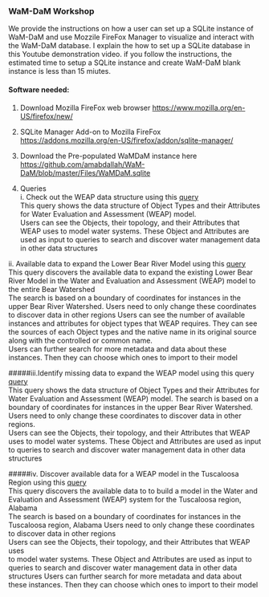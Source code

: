 ### WaM-DaM Workshop 

We provide the instructions on how a user can set up a SQLite instance of WaM-DaM and use Mozzile FireFox Manager to visualize and interact with the WaM-DaM database. I explain the how to set up a SQLite database in this Youtube demonstration video. if you follow the instructions, the estimated time to setup a SQLite instance and create WaM-DaM blank instance is less than 15 miutes.

#### Software needed:
1. Download Mozilla FireFox web browser
https://www.mozilla.org/en-US/firefox/new/

2.	SQLite Manager Add-on to Mozilla FireFox
https://addons.mozilla.org/en-US/firefox/addon/sqlite-manager/

3. Download the Pre-populated WaMDaM instance here 
https://github.com/amabdallah/WaM-DaM/blob/master/Files/WaMDaM.sqlite

4. Queries     
i.  Check out the WEAP data structure using this [query](https://github.com/amabdallah/WaM-DaM/blob/master/Files/WorkshopQuries2/01CheckWEAPdataStructure.sql)      
This query shows the data structure of Object Types and their Attributes 
for Water Evaluation and Assessment (WEAP) model.    
Users can see the Objects, their topology, and their Attributes that WEAP uses 
to model water systems. These Object and Attributes are used as input to queries 
to search and discover water management data in other data structures   

ii. Available data to expand the Lower Bear River Model using this [query](https://github.com/amabdallah/WaM-DaM/blob/master/Files/WorkshopQuries2/02DiscoverAvailableDataToExpandBear.sql)     
This query discovers the available data to expand the existing Lower Bear River Model in the Water and Evaluation 
and Assessment (WEAP) model to the entire Bear Watershed    
The search is based on a boundary of coordinates for instances in the upper Bear River Watershed. 
Users need to only change these coordinates to discover data in other regions 
Users can see the number of available instances and attributes for object types that WEAP requires. 
They can see the sources of each Object types and the native name in its original source along with the 
controlled or common name.    
Users can further search for more metadata and data about these instances. 
Then they can choose which ones to import to their model 

#####iii.Identify missing data to expand  the WEAP model using this query [query](https://github.com/amabdallah/WaM-DaM/blob/master/Files/WorkshopQuries2/03DiscoverMissingDataToExpandBear.sql)       
This query shows the data structure of Object Types and their Attributes 
for Water Evaluation and Assessment (WEAP) model. 
The search is based on a boundary of coordinates for instances in the upper Bear River Watershed. 
Users need to only change these coordinates to discover data in other regions.    
Users can see the Objects, their topology, and their Attributes that WEAP uses 
to model water systems. These Object and Attributes are used as input to queries 
to search and discover water management data in other data structures    

#####iv. Discover available data for a WEAP model in the Tuscaloosa Region using this [query](https://github.com/amabdallah/WaM-DaM/blob/master/Files/WorkshopQuries2/04DiscoverSearchAlabama.sql)    
This query discovers the available data to to build a model in the Water and Evaluation 
and Assessment (WEAP) system for the Tuscaloosa region, Alabama     
The search is based on a boundary of coordinates for instances in the Tuscaloosa region, Alabama
Users need to only change these coordinates to discover data in other regions    
Users can see the Objects, their topology, and their Attributes that WEAP uses     
to model water systems. These Object and Attributes are used as input to queries 
to search and discover water management data in other data structures
Users can further search for more metadata and data about these instances. 
Then they can choose which ones to import to their model

